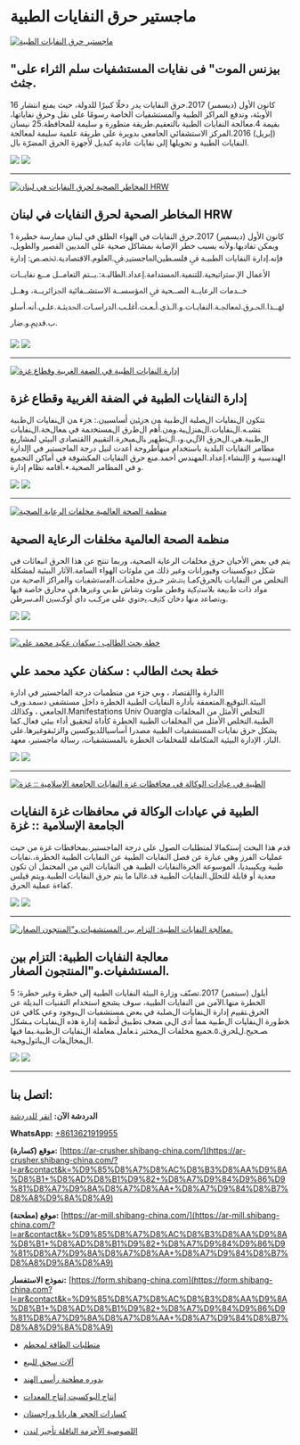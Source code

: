 # ماجستير حرق النفايات الطبية

<a href="https://swt.shibang-china.com/?l=ar&img&k=%D9%85%D8%A7%D8%AC%D8%B3%D8%AA%D9%8A%D8%B1+%D8%AD%D8%B1%D9%82+%D8%A7%D9%84%D9%86%D9%81%D8%A7%D9%8A%D8%A7%D8%AA+%D8%A7%D9%84%D8%B7%D8%A8%D9%8A%D8%A9" target="_blank">![ماجستير حرق النفايات الطبية](http://static.shibang-china.com/all-800x300/215.jpg)</a>

## &quot;بيزنس الموت&quot; فى نفايات المستشفيات سلم الثراء على جثث.
16 كانون الأول (ديسمبر) 2017.حرق النفايات يدر دخلًا كبيرًا للدولة، حيث يمنع انتشار الأوبئة، وتدفع المراكز الطبية والمستشفيات الخاصة رسومًا على نقل وحرق نفاياتها، بقيمة 4.معالجة النفايات الطبية بالتعقيم.طريقة متطورة و سليمة للمحافظة.25 نيسان (إبريل) 2016.المركز الاستشفائي الجامعي بدويرة على طريقة علمية سليمة لمعالجة النفايات الطبية و تحويلها إلى نفايات عادية كبديل لأجهزة الحرق المضرّة بال.


<a href="https://whatsapp.shibangsoft.com/WhatsApp.php" target="_blank" title="WhatsApp">![](http://static.shibang-china.com/icon/whatsapp.png)</a> <a href="https://swt.shibang-china.com/?l=ar&icon&k=%D9%85%D8%A7%D8%AC%D8%B3%D8%AA%D9%8A%D8%B1+%D8%AD%D8%B1%D9%82+%D8%A7%D9%84%D9%86%D9%81%D8%A7%D9%8A%D8%A7%D8%AA+%D8%A7%D9%84%D8%B7%D8%A8%D9%8A%D8%A9" target="_blank">![](http://static.shibang-china.com/icon/chat-ar.png)</a>

---

<a href="https://swt.shibang-china.com/?l=ar&img&k=%D9%85%D8%A7%D8%AC%D8%B3%D8%AA%D9%8A%D8%B1+%D8%AD%D8%B1%D9%82+%D8%A7%D9%84%D9%86%D9%81%D8%A7%D9%8A%D8%A7%D8%AA+%D8%A7%D9%84%D8%B7%D8%A8%D9%8A%D8%A9" target="_blank">![المخاطر الصحية لحرق النفايات في لبنان HRW](http://static.shibang-china.com/all-800x300/693.jpg)</a>

## المخاطر الصحية لحرق النفايات في لبنان HRW
1 كانون الأول (ديسمبر) 2017.حرق النفايات في الهواء الطلق في لبنان ممارسة خطيرة ويمكن تفاديها.ولأنه يسبب خطر الإصابة بمشاكل صحية على المديين القصير والطويل، فإنه.إدارة اﻟﻨﻔﺎﻳﺎت اﻟﻄﺒﻴـﺔ ﰲ ﻓﻠﺴـﻄﲔاﳌﺎﺟﺴﺘﲑ.ﰲ.اﻟﻌﻠﻮم.اﻻﻗﺘﺼﺎدﻳﺔ.ﲣﺼ.ﺺ: إدارة اﻷﻋﻤﺎل اﻹ.ﺳﱰاﺗﻴﺠﻴﺔ.ﻟﻠﺘﻨﻤﻴﺔ.اﳌﺴﺘﺪاﻣﺔ.إﻋﺪاد.اﻟﻄﺎﻟﺒ.ﺔ:.ﻳــﺘﻢ اﻟﺘﻌﺎﻣــﻞ ﻣــﻊ ﻧﻔﺎﻳــﺎت ﺧــﺪﻣﺎت اﻟﺮﻋﺎﻳــﺔ اﻟﺼــﺤﻴﺔ ﰲ اﳌﺆﺳﺴــﺔ اﻻﺳﺘﺸــﻔﺎﺋﻴﺔ اﳉﺰاﺋﺮﻳــﺔ، وﻫــﻞ ﳍــﺬا.اﳊـﺮق.ﳌﻌﺎﳉـﺔ.اﻟﻨﻔﺎﻳـﺎت.و.اﻟـﺬي.أـﻌـﺖ.أﻏﻠـﺐ.اﻟﺪراﺳـﺎت.اﳊﺪﻳﺜـﺔ.ﻋﻠـﻰ.أﻧﻪ.أﺳﻠﻮب.ﻗﺪﱘ.و.ﺿﺎر.


<a href="https://whatsapp.shibangsoft.com/WhatsApp.php" target="_blank" title="WhatsApp">![](http://static.shibang-china.com/icon/whatsapp.png)</a> <a href="https://swt.shibang-china.com/?l=ar&icon&k=%D9%85%D8%A7%D8%AC%D8%B3%D8%AA%D9%8A%D8%B1+%D8%AD%D8%B1%D9%82+%D8%A7%D9%84%D9%86%D9%81%D8%A7%D9%8A%D8%A7%D8%AA+%D8%A7%D9%84%D8%B7%D8%A8%D9%8A%D8%A9" target="_blank">![](http://static.shibang-china.com/icon/chat-ar.png)</a>

---

<a href="https://swt.shibang-china.com/?l=ar&img&k=%D9%85%D8%A7%D8%AC%D8%B3%D8%AA%D9%8A%D8%B1+%D8%AD%D8%B1%D9%82+%D8%A7%D9%84%D9%86%D9%81%D8%A7%D9%8A%D8%A7%D8%AA+%D8%A7%D9%84%D8%B7%D8%A8%D9%8A%D8%A9" target="_blank">![إدارة النفايات الطبية في الضفة الغربية وقطاع غزة](http://static.shibang-china.com/all-800x300/128.jpg)</a>

## إدارة النفايات الطبية في الضفة الغربية وقطاع غزة
ﺘﺘﻜﻭﻥ ﺍﻝﻨﻔﺎﻴﺎﺕ ﺍﻝﺼﻠﺒﺔ ﺍﻝﻁﺒﻴﺔ ﻤﻥ ﺠﺯﺌﻴﻥ ﺃﺴﺎﺴﻴﻴﻥ.: ﺠﺯﺀ ﻤﻥ ﺍﻝﻨﻔﺎﻴﺎﺕ ﺍﻝﻁﺒﻴﺔ ﺘﺸﺒ.ﻪ.ﺍﻝﻨﻔﺎﻴﺎﺕ.ﺍﻝﻤﻨﺯﻝﻴﺔ.ﻭﻤﻥ.ﺃﻫﻡ ﺍﻝﻁﺭﻕ ﺍﻝﻤﺴﺘﺨﺩﻤﺔ ﻓﻲ ﻤﻌﺎﻝﺠﺔ.ﺍﻝﻨﻔﺎﻴﺎﺕ ﺍﻝﻁﺒﻴﺔ.ﻫﻲ.ﺍﻝﺤﺭﻕ ﺍﻵﻝﻲ.ﻭ،.ﺍﻝﺘﻁﻬﻴﺭ ﺒﺎﻝﻤﺒﺨﺭﺓ.التقييم االقتصادي البيئي لمشاريع مطامر النفايات البلدية باستخدام منهأطروحة أعدت لنيل درجة الماجستير في اإلدارة الهندسية و اإلنشاء.إعداد.المهندس أحمد.منع حرق النفايات المكشوفة في أماكن التجميع و في المطامر الصحية.•.أقامه نظام إدارة.


<a href="https://whatsapp.shibangsoft.com/WhatsApp.php" target="_blank" title="WhatsApp">![](http://static.shibang-china.com/icon/whatsapp.png)</a> <a href="https://swt.shibang-china.com/?l=ar&icon&k=%D9%85%D8%A7%D8%AC%D8%B3%D8%AA%D9%8A%D8%B1+%D8%AD%D8%B1%D9%82+%D8%A7%D9%84%D9%86%D9%81%D8%A7%D9%8A%D8%A7%D8%AA+%D8%A7%D9%84%D8%B7%D8%A8%D9%8A%D8%A9" target="_blank">![](http://static.shibang-china.com/icon/chat-ar.png)</a>

---

<a href="https://swt.shibang-china.com/?l=ar&img&k=%D9%85%D8%A7%D8%AC%D8%B3%D8%AA%D9%8A%D8%B1+%D8%AD%D8%B1%D9%82+%D8%A7%D9%84%D9%86%D9%81%D8%A7%D9%8A%D8%A7%D8%AA+%D8%A7%D9%84%D8%B7%D8%A8%D9%8A%D8%A9" target="_blank">![منظمة الصحة العالمية مخلفات الرعاية الصحية](http://static.shibang-china.com/all-800x300/771.jpg)</a>

## منظمة الصحة العالمية مخلفات الرعاية الصحية
يتم في بعض الأحيان حرق مخلفات الرعاية الصحية، وربما تنتج عن هذا الحرق انبعاثات في شكل ديوكسينات وفيورانات وغير ذلك من ملوثات الهواء السامة.الآثار البيئية لمشكلة التخلص من النفايات بالحرقﻛﻣـﺎ ﻳﻧﺗـﺷر ﺣـرق ﻣﺧﻠﻔـﺎت.اﻟﻣﺳﺗﺷﻔﻳﺎت واﻟﻣراﻛز اﻟﺻﺣﻳﺔ ﻣن ﻣواد ذات طﺑﻳﻌﺔ ﺑﻼﺳﺗﻳﻛﻳﺔ وﻗطن ﻣﻠوث وﺷﺎش طﺑﻲ وﻏﻳرﻫﺎ.ﻓﻲ ﻣﺣﺎرق ﺧﺎﺻﺔ ﻓﻳﻬﺎ وﻳﺗﺻﺎﻋد ﻣﻧﻬﺎ دﺧﺎن ﻛﺛﻳف.ﻳﺣﺗوي ﻋﻠﻰ ﻣرﻛـب داي أوﻛـﺳﻳن اﻟﻣـﺳرطن.


<a href="https://whatsapp.shibangsoft.com/WhatsApp.php" target="_blank" title="WhatsApp">![](http://static.shibang-china.com/icon/whatsapp.png)</a> <a href="https://swt.shibang-china.com/?l=ar&icon&k=%D9%85%D8%A7%D8%AC%D8%B3%D8%AA%D9%8A%D8%B1+%D8%AD%D8%B1%D9%82+%D8%A7%D9%84%D9%86%D9%81%D8%A7%D9%8A%D8%A7%D8%AA+%D8%A7%D9%84%D8%B7%D8%A8%D9%8A%D8%A9" target="_blank">![](http://static.shibang-china.com/icon/chat-ar.png)</a>

---

<a href="https://swt.shibang-china.com/?l=ar&img&k=%D9%85%D8%A7%D8%AC%D8%B3%D8%AA%D9%8A%D8%B1+%D8%AD%D8%B1%D9%82+%D8%A7%D9%84%D9%86%D9%81%D8%A7%D9%8A%D8%A7%D8%AA+%D8%A7%D9%84%D8%B7%D8%A8%D9%8A%D8%A9" target="_blank">![خطة بحث الطالب : سكفان عكيد محمد علي](http://static.shibang-china.com/all-800x300/677.jpg)</a>

## خطة بحث الطالب : سكفان عكيد محمد علي
االدارة واالقتصاد ، وىي جزء من متطمبات درجة الماجستير في ادارة البيئة.التوقيع.المتعمقة بأدارة النفايات الطبية الخطرة داخل مستشفى دسمد.ورف الجامعي ، وكذالك.Manifestations Univ Ouargla التخلص الأمثل من المخلفات الطبية.التخلص الأمثل من المخلفات الطبية الخطرة كأداة لتحقيق أداء بيئي فعال.كما يشكل حرق نفايات المستشفيات الطبية مصدرا أساسياللديوكسين والزئبقوغيرها.علي الباز، الإدارة البيئية المتكاملة للمخلفات الخطرة بالمستشفيات، رسالة ماجستير، معهد.


<a href="https://whatsapp.shibangsoft.com/WhatsApp.php" target="_blank" title="WhatsApp">![](http://static.shibang-china.com/icon/whatsapp.png)</a> <a href="https://swt.shibang-china.com/?l=ar&icon&k=%D9%85%D8%A7%D8%AC%D8%B3%D8%AA%D9%8A%D8%B1+%D8%AD%D8%B1%D9%82+%D8%A7%D9%84%D9%86%D9%81%D8%A7%D9%8A%D8%A7%D8%AA+%D8%A7%D9%84%D8%B7%D8%A8%D9%8A%D8%A9" target="_blank">![](http://static.shibang-china.com/icon/chat-ar.png)</a>

---

<a href="https://swt.shibang-china.com/?l=ar&img&k=%D9%85%D8%A7%D8%AC%D8%B3%D8%AA%D9%8A%D8%B1+%D8%AD%D8%B1%D9%82+%D8%A7%D9%84%D9%86%D9%81%D8%A7%D9%8A%D8%A7%D8%AA+%D8%A7%D9%84%D8%B7%D8%A8%D9%8A%D8%A9" target="_blank">![الطبية في عيادات الوكالة في محافظات غزة النفايات الجامعة الإسلامية :: غزة](http://static.shibang-china.com/all-800x300/110.jpg)</a>

## الطبية في عيادات الوكالة في محافظات غزة النفايات الجامعة الإسلامية :: غزة
قدم هذا البحث إستكمالا لمتطلبات الصول على درجة الماجستير.بمحافظات غزة من حيث عمليات الفرز وهي عبارة عن فصل النفايات الطبية عن النفايات الطبية الخطرة،.نفايات طبية ويكيبيديا، الموسوعة الحرةالنفايات الطبية هي النفايات التي من المحتمل ان تكون معدية أو قابلة للتحلل.النفايات الطبية قد.غالبا ما يتم حرق النفايات الطبية.ويتم قيلس كفاءة عملية الحرق.


<a href="https://whatsapp.shibangsoft.com/WhatsApp.php" target="_blank" title="WhatsApp">![](http://static.shibang-china.com/icon/whatsapp.png)</a> <a href="https://swt.shibang-china.com/?l=ar&icon&k=%D9%85%D8%A7%D8%AC%D8%B3%D8%AA%D9%8A%D8%B1+%D8%AD%D8%B1%D9%82+%D8%A7%D9%84%D9%86%D9%81%D8%A7%D9%8A%D8%A7%D8%AA+%D8%A7%D9%84%D8%B7%D8%A8%D9%8A%D8%A9" target="_blank">![](http://static.shibang-china.com/icon/chat-ar.png)</a>

---

<a href="https://swt.shibang-china.com/?l=ar&img&k=%D9%85%D8%A7%D8%AC%D8%B3%D8%AA%D9%8A%D8%B1+%D8%AD%D8%B1%D9%82+%D8%A7%D9%84%D9%86%D9%81%D8%A7%D9%8A%D8%A7%D8%AA+%D8%A7%D9%84%D8%B7%D8%A8%D9%8A%D8%A9" target="_blank">![معالجة النفايات الطبية: التزام بين المستشفيات.و&quot;المنتجون الصغار.](http://static.shibang-china.com/all-800x300/1190.jpg)</a>

## معالجة النفايات الطبية: التزام بين المستشفيات.و&quot;المنتجون الصغار.
5 أيلول (سبتمبر) 2017.تصنّف وزارة البيئة النفايات الطبية إلى خطرة وغير خطرة؛ الخطرة منها.الآمن من النفايات الطبية، سوف يشجع استخدام التقنيات البديلة عن الحرق.ﺘﻘﻴﻴﻡ ﺇﺩﺍﺭﺓ ﺍﻝﻨﻔﺎﻴﺎﺕ ﺍﻝﺼﻠﺒﺔ ﻓﻲ ﺒﻌﺽ ﻤﺴﺘﺸﻔﻴﺎﺕ ﺍﻝﺒﻭﺠﻭﺩ ﻭﻋﻲ ﻜﺎﻓﻲ ﻋﻥ ﺨﻁﻭﺭﺓ ﺍﻝﻨﻔﺎﻴﺎﺕ ﺍﻝﻁﺒﻴﺔ ﻤﻤﺎ ﺃﺩﻯ ﺍﻝﻰ ﻀﻌﻑ ﺘﻁﺒﻴﻕ ﺃﻨﻅﻤﺔ ﺇﺩﺍﺭﺓ ﻫﺫﻩ ﺍﻝﻨﻔﺎﻴـﺎﺕ ﺒـﺸﻜل ﺼـﺤﻴﺢ.ﻝﻠﺤﺭﻕ.٥.ﺠﻤﻴﻊ ﻤﺨﻠﻔﺎﺕ ﺍﻝﻤﺨﺘﺒﺭ ﺘ.ﻌﺎﻤل ﻤﻌﺎﻤﻠﺔ ﺍﻝﻨﻔﺎﻴﺎﺕ ﺍﻝﻁﺒﻴﺔ.ﺒﻤﺎ ﻓﻴﻬﺎ ﺍﻝﻤﺨﺎﻝﻔﺎﺕ ﺍﻝﺒﺎﺜﻭﻝﻭﺠﻴﺔ.


<a href="https://whatsapp.shibangsoft.com/WhatsApp.php" target="_blank" title="WhatsApp">![](http://static.shibang-china.com/icon/whatsapp.png)</a> <a href="https://swt.shibang-china.com/?l=ar&icon&k=%D9%85%D8%A7%D8%AC%D8%B3%D8%AA%D9%8A%D8%B1+%D8%AD%D8%B1%D9%82+%D8%A7%D9%84%D9%86%D9%81%D8%A7%D9%8A%D8%A7%D8%AA+%D8%A7%D9%84%D8%B7%D8%A8%D9%8A%D8%A9" target="_blank">![](http://static.shibang-china.com/icon/chat-ar.png)</a>

---
## اتصل بنا:

**الدردشة الآن:** [انقر للدردشة](https://swt.shibang-china.com?l=ar&contact&k=%D9%85%D8%A7%D8%AC%D8%B3%D8%AA%D9%8A%D8%B1+%D8%AD%D8%B1%D9%82+%D8%A7%D9%84%D9%86%D9%81%D8%A7%D9%8A%D8%A7%D8%AA+%D8%A7%D9%84%D8%B7%D8%A8%D9%8A%D8%A9)

**WhatsApp:**  [+8613621919955](https://whatsapp.shibangsoft.com/WhatsApp.php)

**موقع (كسارة):** [https://ar-crusher.shibang-china.com/](https://ar-crusher.shibang-china.com/?l=ar&contact&k=%D9%85%D8%A7%D8%AC%D8%B3%D8%AA%D9%8A%D8%B1+%D8%AD%D8%B1%D9%82+%D8%A7%D9%84%D9%86%D9%81%D8%A7%D9%8A%D8%A7%D8%AA+%D8%A7%D9%84%D8%B7%D8%A8%D9%8A%D8%A9)

**موقع (مطحنة):** [https://ar-mill.shibang-china.com/](https://ar-mill.shibang-china.com/?l=ar&contact&k=%D9%85%D8%A7%D8%AC%D8%B3%D8%AA%D9%8A%D8%B1+%D8%AD%D8%B1%D9%82+%D8%A7%D9%84%D9%86%D9%81%D8%A7%D9%8A%D8%A7%D8%AA+%D8%A7%D9%84%D8%B7%D8%A8%D9%8A%D8%A9)

**نموذج الاستفسار:** [https://form.shibang-china.com](https://form.shibang-china.com?l=ar&contact&k=%D9%85%D8%A7%D8%AC%D8%B3%D8%AA%D9%8A%D8%B1+%D8%AD%D8%B1%D9%82+%D8%A7%D9%84%D9%86%D9%81%D8%A7%D9%8A%D8%A7%D8%AA+%D8%A7%D9%84%D8%B7%D8%A8%D9%8A%D8%A9)

* [متطلبات الطاقة لمحطم](../25/%D9%85%D8%AA%D8%B7%D9%84%D8%A8%D8%A7%D8%AA%20%D8%A7%D9%84%D8%B7%D8%A7%D9%82%D8%A9%20%D9%84%D9%85%D8%AD%D8%B7%D9%85.md)

* [آلات سحق للبيع](../25/%D8%A2%D9%84%D8%A7%D8%AA%20%D8%B3%D8%AD%D9%82%20%D9%84%D9%84%D8%A8%D9%8A%D8%B9.md)

* [بدوره مطحنة رأسي الهند](../21/%D8%A8%D8%AF%D9%88%D8%B1%D9%87%20%D9%85%D8%B7%D8%AD%D9%86%D8%A9%20%D8%B1%D8%A3%D8%B3%D9%8A%20%D8%A7%D9%84%D9%87%D9%86%D8%AF.md)

* [إنتاج البوكسيت إنتاج المعدات](../21/%D8%A5%D9%86%D8%AA%D8%A7%D8%AC%20%D8%A7%D9%84%D8%A8%D9%88%D9%83%D8%B3%D9%8A%D8%AA%20%D8%A5%D9%86%D8%AA%D8%A7%D8%AC%20%D8%A7%D9%84%D9%85%D8%B9%D8%AF%D8%A7%D8%AA.md)

* [كسارات الحجر هاريانا وراجستان](../24/%D9%83%D8%B3%D8%A7%D8%B1%D8%A7%D8%AA%20%D8%A7%D9%84%D8%AD%D8%AC%D8%B1%20%D9%87%D8%A7%D8%B1%D9%8A%D8%A7%D9%86%D8%A7%20%D9%88%D8%B1%D8%A7%D8%AC%D8%B3%D8%AA%D8%A7%D9%86.md)

* [اللصوصية الأحزمة الناقلة تأجير لندن](../24/%D8%A7%D9%84%D9%84%D8%B5%D9%88%D8%B5%D9%8A%D8%A9%20%D8%A7%D9%84%D8%A3%D8%AD%D8%B2%D9%85%D8%A9%20%D8%A7%D9%84%D9%86%D8%A7%D9%82%D9%84%D8%A9%20%D8%AA%D8%A3%D8%AC%D9%8A%D8%B1%20%D9%84%D9%86%D8%AF%D9%86.md)